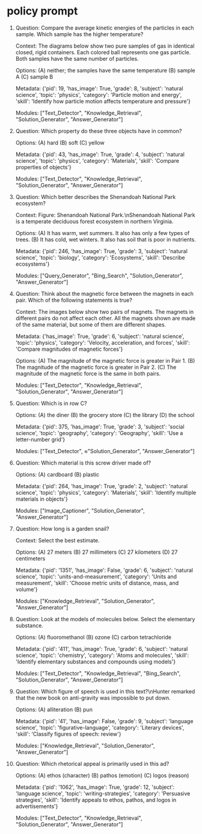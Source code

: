 # policy prompt

1. Question: Compare the average kinetic energies of the particles in each sample. Which sample has the higher temperature?

   Context: The diagrams below show two pure samples of gas in identical closed, rigid containers. Each colored ball represents one gas particle. Both samples have the same number of particles. 

   Options: (A) neither; the samples have the same temperature (B) sample A (C) sample B

   Metadata: {'pid': 19, 'has_image': True, 'grade': 8, 'subject': 'natural science', 'topic': 'physics', 'category': 'Particle motion and energy', 'skill': 'Identify how particle motion affects temperature and pressure'}

   Modules: ["Text_Detector", "Knowledge_Retrieval", "Solution_Generator", "Answer_Generator"]

2. Question: Which property do these three objects have in common? 

   Options: (A) hard (B) soft (C) yellow

   Metadata: {'pid': 43, 'has_image': True, 'grade': 4, 'subject': 'natural science', 'topic': 'physics', 'category': 'Materials', 'skill': 'Compare properties of objects'} 

   Modules: ["Text_Detector", "Knowledge_Retrieval", "Solution_Generator", "Answer_Generator"]

3. Question: Which better describes the Shenandoah National Park ecosystem?

   Context: Figure: Shenandoah National Park.\nShenandoah National Park is a temperate deciduous forest ecosystem in northern Virginia.

   Options: (A) It has warm, wet summers. It also has only a few types of trees. (B) It has cold, wet winters. It also has soil that is poor in nutrients.

   Metadata: {'pid': 246, 'has_image': True, 'grade': 3, 'subject': 'natural science', 'topic': 'biology', 'category': 'Ecosystems', 'skill': 'Describe ecosystems'}

   Modules: ["Query_Generator", "Bing_Search", "Solution_Generator", "Answer_Generator"]

4. Question: Think about the magnetic force between the magnets in each pair. Which of the following statements is true?

   Context: The images below show two pairs of magnets. The magnets in different pairs do not affect each other. All the magnets shown are made of the same material, but some of them are different shapes.  

   Metadata: {'has_image': True, 'grade': 6, 'subject': 'natural science', 'topic': 'physics', 'category': 'Velocity, acceleration, and forces', 'skill': 'Compare magnitudes of magnetic forces'} 

   Options: (A) The magnitude of the magnetic force is greater in Pair 1. (B) The magnitude of the magnetic force is greater in Pair 2. (C) The magnitude of the magnetic force is the same in both pairs.

   Modules: ["Text_Detector", "Knowledge_Retrieval", "Solution_Generator", "Answer_Generator"]

5. Question: Which is in row C?

   Options: (A) the diner (B) the grocery store (C) the library (D) the school

   Metadata: {'pid': 375, 'has_image': True, 'grade': 3, 'subject': 'social science', 'topic': 'geography', 'category': 'Geography', 'skill': 'Use a letter-number grid'} 

   Modules: ["Text_Detector", ≈"Solution_Generator", "Answer_Generator"]

6. Question: Which material is this screw driver made of?

   Options: (A) cardboard (B) plastic

   Metadata: {'pid': 264, 'has_image': True, 'grade': 2, 'subject': 'natural science', 'topic': 'physics', 'category': 'Materials', 'skill': 'Identify multiple materials in objects'} 

   Modules: ["Image_Captioner", "Solution_Generator", "Answer_Generator"]

7. Question: How long is a garden snail?

   Context: Select the best estimate.

   Options: (A) 27 meters (B) 27 millimeters (C) 27 kilometers (D) 27 centimeters

   Metadata: {'pid': '1351', 'has_image': False, 'grade': 6, 'subject': 'natural science', 'topic': 'units-and-measurement', 'category': 'Units and measurement', 'skill': 'Choose metric units of distance, mass, and volume'}

   Modules: ["Knowledge_Retrieval", "Solution_Generator", "Answer_Generator"]

8. Question: Look at the models of molecules below. Select the elementary substance.

   Options: (A) fluoromethanol (B) ozone (C) carbon tetrachloride

   Metadata: {'pid': '411', 'has_image': True, 'grade': 6, 'subject': 'natural science', 'topic': 'chemistry', 'category': 'Atoms and molecules', 'skill': 'Identify elementary substances and compounds using models'}

   Modules: ["Text_Detector", "Knowledge_Retrieval", "Bing_Search", "Solution_Generator", "Answer_Generator"]

9. Question: Which figure of speech is used in this text?\nHunter remarked that the new book on anti-gravity was impossible to put down.

   Options: (A) alliteration (B) pun

   Metadata: {'pid': '41', 'has_image': False, 'grade': 9, 'subject': 'language science', 'topic': 'figurative-language', 'category': 'Literary devices', 'skill': 'Classify figures of speech: review'}

   Modules: ["Knowledge_Retrieval", "Solution_Generator", "Answer_Generator"]

10. Question: Which rhetorical appeal is primarily used in this ad?

    Options: (A) ethos (character) (B) pathos (emotion) (C) logos (reason)

    Metadata: {'pid': '1062', 'has_image': True, 'grade': 12, 'subject': 'language science', 'topic': 'writing-strategies', 'category': 'Persuasive strategies', 'skill': 'Identify appeals to ethos, pathos, and logos in advertisements'}

    Modules: ["Text_Detector", "Knowledge_Retrieval", "Solution_Generator", "Answer_Generator"]